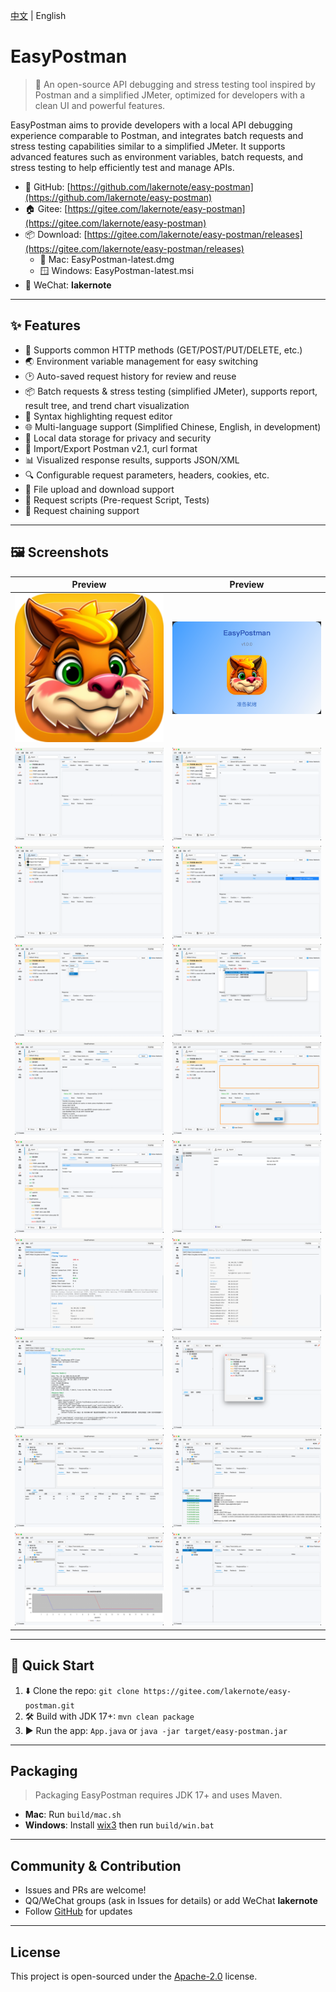 [中文](README.md) | English

# EasyPostman

> 🚀 An open-source API debugging and stress testing tool inspired by Postman and a simplified JMeter, optimized for
> developers with a clean UI and powerful features.

EasyPostman aims to provide developers with a local API debugging experience comparable to Postman, and integrates batch
requests and stress testing capabilities similar to a simplified JMeter. It supports advanced features such as
environment variables, batch requests, and stress testing to help efficiently test and manage APIs.

- 🌟 GitHub: [https://github.com/lakernote/easy-postman](https://github.com/lakernote/easy-postman)
- 🏠 Gitee: [https://gitee.com/lakernote/easy-postman](https://gitee.com/lakernote/easy-postman)
- 📦 Download: [https://gitee.com/lakernote/easy-postman/releases](https://gitee.com/lakernote/easy-postman/releases)
    - 🍏 Mac: EasyPostman-latest.dmg
    - 🪟 Windows: EasyPostman-latest.msi
- 💬 WeChat: **lakernote**

---

## ✨ Features

- 🚦 Supports common HTTP methods (GET/POST/PUT/DELETE, etc.)
- 🌏 Environment variable management for easy switching
- 🕑 Auto-saved request history for review and reuse
- 📦 Batch requests & stress testing (simplified JMeter), supports report, result tree, and trend chart visualization
- 📝 Syntax highlighting request editor
- 🌐 Multi-language support (Simplified Chinese, English, in development)
- 💾 Local data storage for privacy and security
- 📂 Import/Export Postman v2.1, curl format
- 📊 Visualized response results, supports JSON/XML
- 🔍 Configurable request parameters, headers, cookies, etc.
- 📂 File upload and download support
- 📑 Request scripts (Pre-request Script, Tests)
- 🔗 Request chaining support

---

## 🖼️ Screenshots

| Preview | Preview |
|:----:|:----:|
| ![icon](docs/icon.png) | ![welcome](docs/welcome.png) |
| ![collections-1](docs/collections-1.png) | ![collections-2](docs/collections-2.png) |
| ![collections-3](docs/collections-3.png) | ![collections-4](docs/collections-4.png) |
| ![collections-5](docs/collections-5.png) | ![collections-6](docs/collections-6.png) |
| ![collections-7](docs/collections-7.png) | ![collections-8](docs/collections-8.png) |
| ![collections](docs/collections.png) | ![environments](docs/environments.png) |
| ![history-1](docs/history-1.png) | ![history-2](docs/history-2.png) |
| ![history](docs/history.png) | ![jmeter-2](docs/jmeter-2.png) |
| ![jmeter-report](docs/jmeter-report.png) | ![jmeter-resulttree](docs/jmeter-resulttree.png) |
| ![jmeter-trend](docs/jmeter-trend.png) | ![jmeter](docs/jmeter.png) |

---

## 🚀 Quick Start

1. ⬇️ Clone the repo: `git clone https://gitee.com/lakernote/easy-postman.git`
2. 🛠️ Build with JDK 17+: `mvn clean package`
3. ▶️ Run the app: `App.java` or `java -jar target/easy-postman.jar`

---

## Packaging

> Packaging EasyPostman requires JDK 17+ and uses Maven.

- **Mac**: Run `build/mac.sh`
- **Windows**: Install [wix3](https://github.com/wixtoolset/wix3) then run `build/win.bat`

---

## Community & Contribution

- Issues and PRs are welcome!
- QQ/WeChat groups (ask in Issues for details) or add WeChat **lakernote**
- Follow [GitHub](https://github.com/lakernote/easy-postman) for updates

---

## License

This project is open-sourced under the [Apache-2.0](https://www.apache.org/licenses/LICENSE-2.0) license.
